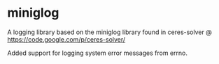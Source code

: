 # miniglog
A logging library based on the miniglog library found in ceres-solver @ https://code.google.com/p/ceres-solver/

Added support for logging system error messages from errno.
